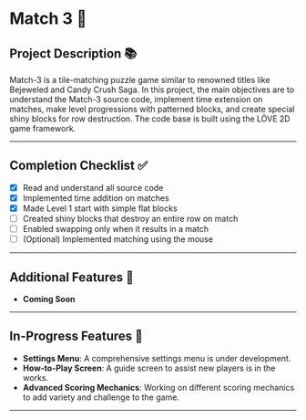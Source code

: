 # Match 3 💎

## Project Description 📚
Match-3 is a tile-matching puzzle game similar to renowned titles like Bejeweled and Candy Crush Saga. In this project, the main objectives are to understand the Match-3 source code, implement time extension on matches, make level progressions with patterned blocks, and create special shiny blocks for row destruction. The code base is built using the LÖVE 2D game framework.

---

## Completion Checklist ✅
- [x] Read and understand all source code
- [x] Implemented time addition on matches
- [x] Made Level 1 start with simple flat blocks
- [ ] Created shiny blocks that destroy an entire row on match
- [ ] Enabled swapping only when it results in a match
- [ ] (Optional) Implemented matching using the mouse

---

## Additional Features 🌟
- **Coming Soon**

---

## In-Progress Features 🚧
- **Settings Menu**: A comprehensive settings menu is under development.
- **How-to-Play Screen**: A guide screen to assist new players is in the works.
- **Advanced Scoring Mechanics**: Working on different scoring mechanics to add variety and challenge to the game.

---